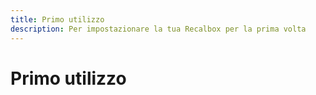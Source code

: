 ```yaml
---
title: Primo utilizzo
description: Per impostazionare la tua Recalbox per la prima volta
---
```


# Primo utilizzo

## 

